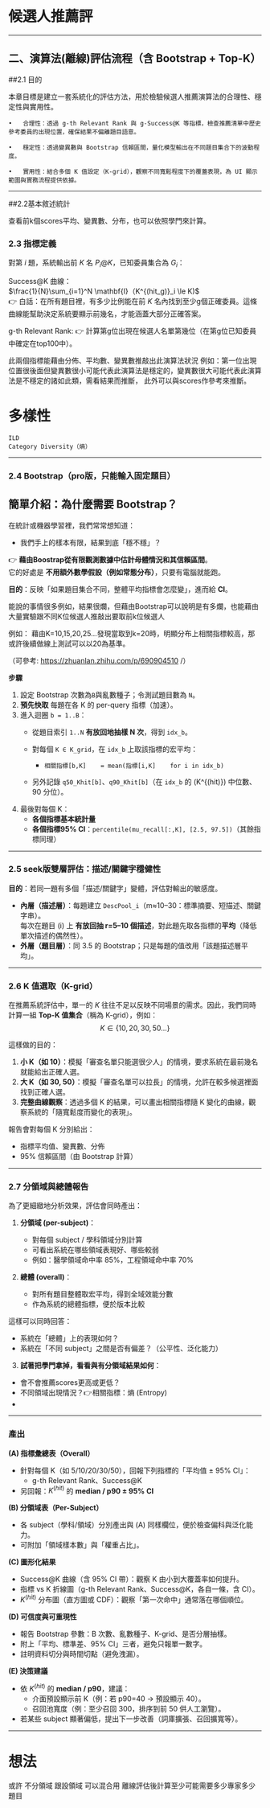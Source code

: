 # 候選人推薦評



---


## 二、演算法(離線)評估流程（含 Bootstrap + Top-K）
##2.1 目的

本章目標是建立一套系統化的評估方法，用於檢驗候選人推薦演算法的合理性、穩定性與實用性。

	•	合理性：透過 g-th Relevant Rank 與 g-Success@K 等指標，檢查推薦清單中歷史參考委員的出現位置，確保結果不偏離題目語意。
 
	•	穩定性：透過變異數與 Bootstrap 信賴區間，量化模型輸出在不同題目集合下的波動程度。
 
	•	實用性：結合多個 K 值設定（K-grid），觀察不同寬鬆程度下的覆蓋表現，為 UI 顯示範圍與實務流程提供依據。

---
##2.2基本敘述統計

查看前k個scores平均、變異數、分布，也可以依照學門來計算。

### 2.3 指標定義

對第 $i$ 題，系統輸出前 $K$ 名 $P_i@K$，已知委員集合為 $G_i$：


Success@K 曲線：  
  $\frac{1}{N}\sum_{i=1}^N \mathbf{I}（K^{(hit_g)}_i \le K)$  
  👉 白話：在所有題目裡，有多少比例能在前 $K$ 名內找到至少g個正確委員。這條曲線能幫助決定系統要顯示前幾名，才能涵蓋大部分正確答案。
  
g-th Relevant Rank:
 👉 計算第g位出現在候選人名單第幾位（在第g位已知委員中確定在top100中）。
 
此兩個指標能藉由分佈、平均數、變異數推敲出此演算法狀況
例如：第一位出現位置很後面但變異數很小可能代表此演算法是穩定的，變異數很大可能代表此演算法是不穩定的諸如此類，需看結果而推斷，
此外可以與scores作參考來推斷。

# 多樣性
    ILD
	Category Diversity（熵）
	


---



### 2.4 Bootstrap（pro版，只能輸入固定題目）
## 簡單介紹：為什麼需要 Bootstrap？
在統計或機器學習裡，我們常常想知道：
- 我們手上的樣本有限，結果到底「穩不穩」？

👉 **藉由Boostrap從有限觀測數據中估計母體情況和其信賴區間**。  
它的好處是 **不用額外數學假設（例如常態分布）**，只要有電腦就能跑。

**目的**：反映「如果題目集合不同，整體平均指標會怎麼變」，進而給 **CI**。

能說的事情很多例如，結果很爛，但藉由Bootstrap可以說明是有多爛，也能藉由大量實驗跟不同K位候選人推敲出要取前k位候選人

例如： 藉由K=10,15,20,25...發現當取到k=20時，明顯分布上相關指標較高，那或許後續做線上測試可以以20為基準。

（可參考: https://zhuanlan.zhihu.com/p/690904510 /）

**步驟**
1. 設定 Bootstrap 次數為`B`與亂數種子；令測試題目數為 `N`。
2. **預先快取** 每題在各 K 的 per-query 指標（加速）。
3. 進入迴圈 `b = 1..B`：
   - 從題目索引 `1..N` **有放回地抽樣 N 次**，得到 `idx_b`。
   - 對每個 `K ∈ K_grid`，在 `idx_b` 上取該指標的宏平均：
     - `相關指標[b,K]    = mean(指標[i,K]    for i in idx_b)`

   - 另外記錄 `q50_Khit[b]`、`q90_Khit[b]`（在 `idx_b` 的 \(K^{(hit)}\) 中位數、90 分位）。
4. 最後對每個 K：
   - **各個指標基本統計量**
   - **各個指標95% CI**：`percentile(mu_recall[:,K], [2.5, 97.5])`（其餘指標同理）
---

### 2.5 seek版雙層評估：描述/關鍵字穩健性
**目的**：若同一題有多個「描述/關鍵字」變體，評估對輸出的敏感度。

- **內層（描述層）**：每題建立 `DescPool_i`（m≈10–30：標準摘要、短描述、關鍵字串）。  
  每次在題目 \(i\) 上 **有放回抽 r=5–10 個描述**，對此題先取各指標的**平均**（降低單次描述的偶然性）。
- **外層（題目層）**：同 3.5 的 Bootstrap；只是每題的值改用「該題描述層平均」。


---
### 2.6 K 值選取（K-grid）
在推薦系統評估中，單一的 $K$ 往往不足以反映不同場景的需求。因此，我們同時計算一組 **Top-K 值集合**（稱為 K-grid），例如：  
$$
K \in \{ 10, 20, 30, 50...\}
$$

這樣做的目的：
1. **小 K（如  10）**：模擬「審查名單只能選很少人」的情境，要求系統在最前幾名就能給出正確人選。  
2. **大 K（如 30, 50）**：模擬「審查名單可以拉長」的情境，允許在較多候選裡面找到正確人選。  
3. **完整曲線觀察**：透過多個 K 的結果，可以畫出相關指標隨 K 變化的曲線，觀察系統的「隨寬鬆度而變化的表現」。  

報告會對每個 K 分別給出：  
- 指標平均值、變異數、分佈  
- 95% 信賴區間（由 Bootstrap 計算）  

---
### 2.7 分領域與總體報告
為了更細緻地分析效果，評估會同時產出：
1. **分領域 (per-subject)**：  
   - 對每個 subject / 學科領域分別計算 
   - 可看出系統在哪些領域表現好、哪些較弱
   - 例如：醫學領域命中率 85%，工程領域命中率 70%

2. **總體 (overall)**：  
   - 對所有題目整體取宏平均，得到全域效能分數  
   - 作為系統的總體指標，便於版本比較

這樣可以同時回答：  
- 系統在「總體」上的表現如何？  
- 系統在「不同 subject」之間是否有偏差？（公平性、泛化能力）
3. **試著把學門拿掉，看看與有分領域結果如何**：
  - 會不會推薦scores更高或更低？
  - 不同領域出現情況？👉相關指標：熵 (Entropy)
  - 
  



---
###  產出

**(A) 指標彙總表（Overall）**
- 針對每個 K（如 5/10/20/30/50），回報下列指標的「平均值 ± 95% CI」：
  - g-th Relevant Rank、Success@K
- 另回報：$K^{(hit)}$ 的 **median / p90 ± 95% CI**

**(B) 分領域表（Per-Subject）**
- 各 subject（學科/領域）分別產出與 (A) 同樣欄位，便於檢查偏科與泛化能力。
- 可附加「領域樣本數」與「權重占比」。

**(C) 圖形化結果**
- Success@K 曲線（含 95% CI 帶）：觀察 K 由小到大覆蓋率如何提升。
- 指標 vs K 折線圖（g-th Relevant Rank、Success@K，各自一條，含 CI）。
- $K^{(hit)}$ 分布圖（直方圖或 CDF）：觀察「第一次命中」通常落在哪個順位。



**(D) 可信度與可重現性**
- 報告 Bootstrap 參數：B 次數、亂數種子、K-grid、是否分層抽樣。
- 附上「平均、標準差、95% CI」三者，避免只報單一數字。
- 註明資料切分與時間切點（避免洩漏）。


**(E) 決策建議**
- 依 $K^{(hit)}$ 的 **median / p90**，建議：
  - 介面預設顯示前 K（例：若 p90=40 → 預設顯示 40）。
  - 召回池寬度（例：至少召回 300，排序到前 50 供人工瀏覽）。
- 若某些 subject 顯著偏低，提出下一步改善（詞庫擴張、召回擴寬等）。
 --- 
# 想法
或許 不分領域 跟設領域 可以混合用 離線評估後計算至少可能需要多少專家多少題目
